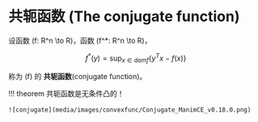 # 共轭函数 (The conjugate function)

设函数 \(f: R^n \to R\)，函数 \(f^*: R^n \to R\)，

$$ f^*(y) = \sup_{x\in \text{dom}f} \{y^T x - f(x)\} $$

称为 \(f\) 的 **共轭函数**(conjugate function)。

!!! theorem
    共轭函数是无条件凸的！

    ![conjugate](media/images/convexfunc/Conjugate_ManimCE_v0.18.0.png)

